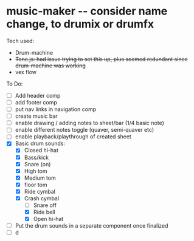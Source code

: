 # music-maker -- consider name change, to drumix or drumfx

Tech used:

- Drum-machine
- ~~Tone.js: had issue trying to set this up, plus seemed redundant since drum-machine was working~~ 
- vex flow






To Do:

- [ ] Add header comp
- [ ] add footer comp
- [ ] put nav links in navigation comp
- [ ] create music bar 
- [ ] enable drawing / adding notes to sheet/bar (1/4 basic note)
- [ ] enable different notes toggle (quaver, semi-quaver etc)
- [ ] enable playback/playthrough of created sheet
- [x] Basic drum sounds:
  - [x] Closed hi-hat
  - [x] Bass/kick
  - [x] Snare (on)
  - [x] High tom
  - [x] Medium tom
  - [x] floor tom
  - [x] Ride cymbal
  - [x] Crash cymbal
    - [ ] Snare off
    - [x] Ride bell
    - [x] Open hi-hat
- [ ] Put the drum sounds in a separate component once finalized
- [ ] d